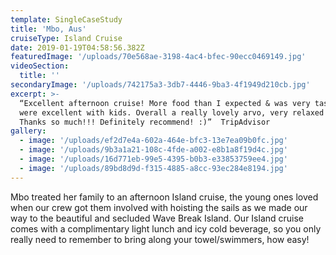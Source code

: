 ```yaml
---
template: SingleCaseStudy
title: 'Mbo, Aus'
cruiseType: Island Cruise
date: 2019-01-19T04:58:56.382Z
featuredImage: '/uploads/70e568ae-3198-4ac4-bfec-90ecc0469149.jpg'
videoSection:
  title: ''
secondaryImage: '/uploads/742175a3-3db7-4446-9ba3-4f1949d210cb.jpg'
excerpt: >-
  “Excellent afternoon cruise! More food than I expected & was very tasty. Crew
  were excellent with kids. Overall a really lovely arvo, very relaxed & fun.
  Thanks so much!!! Definitely recommend! :)”  TripAdvisor
gallery:
  - image: '/uploads/ef2d7e4a-602a-464e-bfc3-13e7ea09b0fc.jpg'
  - image: '/uploads/9b3a1a21-108c-4fde-a002-e8b1a8f19d4c.jpg'
  - image: '/uploads/16d771eb-99e5-4395-b0b3-e33853759ee4.jpg'
  - image: '/uploads/89bd8d9d-f315-4885-a8cc-93ec284e8194.jpg'
---
```

Mbo treated her family to an afternoon Island cruise, the young ones loved when our crew got them involved with hoisting the sails as we made our way to the beautiful and secluded Wave Break Island. Our Island cruise comes with a complimentary light lunch and icy cold beverage, so you only really need to remember to bring along your towel/swimmers, how easy!
